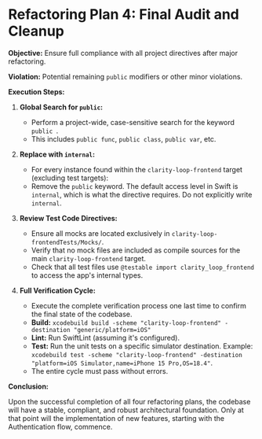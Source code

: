 # Refactoring Plan 4: Final Audit and Cleanup

**Objective:** Ensure full compliance with all project directives after major refactoring.

**Violation:** Potential remaining `public` modifiers or other minor violations.

**Execution Steps:**

1.  **Global Search for `public`:**
    *   Perform a project-wide, case-sensitive search for the keyword `public `.
    *   This includes `public func`, `public class`, `public var`, etc.

2.  **Replace with `internal`:**
    *   For every instance found within the `clarity-loop-frontend` target (excluding test targets):
    *   Remove the `public` keyword. The default access level in Swift is `internal`, which is what the directive requires. Do not explicitly write `internal`.

3.  **Review Test Code Directives:**
    *   Ensure all mocks are located exclusively in `clarity-loop-frontendTests/Mocks/`.
    *   Verify that no mock files are included as compile sources for the main `clarity-loop-frontend` target.
    *   Check that all test files use `@testable import clarity_loop_frontend` to access the app's internal types.

4.  **Full Verification Cycle:**
    *   Execute the complete verification process one last time to confirm the final state of the codebase.
    *   **Build:** `xcodebuild build -scheme "clarity-loop-frontend" -destination "generic/platform=iOS"`
    *   **Lint:** Run SwiftLint (assuming it's configured).
    *   **Test:** Run the unit tests on a specific simulator destination. Example: `xcodebuild test -scheme "clarity-loop-frontend" -destination "platform=iOS Simulator,name=iPhone 15 Pro,OS=18.4"`.
    *   The entire cycle must pass without errors.

**Conclusion:**

Upon the successful completion of all four refactoring plans, the codebase will have a stable, compliant, and robust architectural foundation. Only at that point will the implementation of new features, starting with the Authentication flow, commence. 